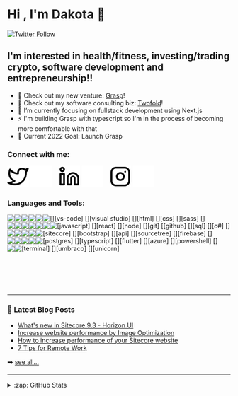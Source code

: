 # Hi , I'm Dakota 👋

[![Twitter Follow](https://img.shields.io/twitter/follow/daksmitty?color=1DA1F2&logo=twitter&style=for-the-badge)](https://twitter.com/intent/follow?original_referer=https%3A%2F%2Fgithub.com%2Fdaksmitty&screen_name=daksmitty)

## I'm interested in health/fitness, investing/trading crypto, software development and entrepreneurship!!

-   🔭 Check out my new venture: [Grasp][grasp]!
-   🔭 Check out my software consulting biz: [Twofold][twofold]!
-   🌱 I’m currently focusing on fullstack development using Next.js
-   ⚡ I'm building Grasp with typescript so I'm in the process of becoming more comfortable with that
-   🥅 Current 2022 Goal: Launch Grasp

### Connect with me:

[![website](./img/twitter-light.svg)](https://twitter.com/daksmitty#gh-light-mode-only)
[![website](./img/twitter-dark.svg)](https://twitter.com/daksmitty#gh-dark-mode-only)
&nbsp;&nbsp;
[![website](./img/linkedin-light.svg)](https://www.linkedin.com/in/dakota-smith-a855b230#gh-light-mode-only)
[![website](./img/linkedin-dark.svg)](https://www.linkedin.com/in/dakota-smith-a855b230#gh-dark-mode-only)
&nbsp;&nbsp;
[![website](./img/instagram-light.svg)](https://www.instagram.com/grasp_crypto#gh-light-mode-only)
[![website](./img/instagram-dark.svg)](https://www.instagram.com/grasp_crypto#gh-dark-mode-only)

### Languages and Tools:

[<img align="left" src="https://img.icons8.com/color/48/000000/visual-studio-code-2019.png"/>][vs-code]
[<img align="left" src="https://img.icons8.com/color/48/000000/visual-studio--v2.png"/>][visual studio]
[<img align="left" src="https://img.icons8.com/color/48/000000/html-5--v1.png"/>][html]
[<img align="left" src="https://img.icons8.com/color/48/000000/css3.png"/>][css]
[<img align="left" src="https://img.icons8.com/color/48/000000/sass.png"/>][sass]
[<img align="left" src="https://img.icons8.com/color/48/000000/javascript--v1.png"/>][javascript]
[<img align="left" src="https://img.icons8.com/plasticine/48/000000/react.png"/>][react]
[<img align="left" src="https://img.icons8.com/color/48/000000/nodejs.png"/>][node]
[<img align="left" src="https://img.icons8.com/color/48/000000/git.png"/>][git]
[<img align="left" src="https://img.icons8.com/ios-filled/48/000000/github.png"/>[github]
[<img align="left" src="https://img.icons8.com/nolan/64/sql.png"/>][sql]
[<img align="left" src="https://img.icons8.com/color/48/000000/c-sharp-logo.png"/>][c#]
[<img align="left" src="https://img.icons8.com/color/48/000000/sitecore--v1.png"/>][sitecore]
[<img align="left" src="https://img.icons8.com/color/48/000000/bootstrap.png"/>][bootstrap]
[<img align="left" src="https://img.icons8.com/nolan/48/api-settings.png"/>][api]
[<img align="left" src="https://img.icons8.com/windows/48/000000/sourcetree.png"/>][sourcetree]
[<img align="left" src="https://img.icons8.com/color/48/000000/firebase.png"/>][firebase]
[<img align="left" src="https://img.icons8.com/color/48/000000/postgreesql.png"/>][postgres]
[<img align="left" src="https://img.icons8.com/color/48/000000/typescript.png"/>][typescript]
[<img align="left" src="https://img.icons8.com/color/48/000000/flutter.png"/>][flutter]
[<img align="left" src="https://img.icons8.com/fluency/48/000000/azure-1.png"/>][azure]
[<img align="left" src="https://img.icons8.com/color/48/000000/powershell.png"/>][powershell]
[<img align="left" src="https://img.icons8.com/ios-filled/48/000000/console.png"/>][terminal]
[<img align="left" src="https://img.icons8.com/windows/48/000000/umbraco.png"/>][umbraco]
[<img align="left" src="https://img.icons8.com/color/48/000000/unicorn--v1.png"/>][unicorn]

<!-- <img align="left" width="48px" height="48px" src="http://www.glass.lu/-/media/Images/Common/Horizon-Bordered-BlazeOrange-2503ca73ca7.png?h=50&w=50&la=en&hash=C5F3C6D5FCB00EBE826D80BE26742A4D078D12D4tds" />
<img align="left" width="48px" height="48px" src="https://upload.wikimedia.org/wikipedia/commons/thumb/a/a3/.NET_Logo.svg/120px-.NET_Logo.svg.png" />
<img align="left" width="48px" height="48px" src="https://tailwindcss.com/_next/static/media/tailwindcss-mark.79614a5f61617ba49a0891494521226b.svg" />
<img align="left" width="48px" height="48px" src="https://logowik.com/content/uploads/images/vercel1868.jpg" />
<img align="left" width="48px" height="48px" src="https://upload.wikimedia.org/wikipedia/commons/thumb/8/8e/Nextjs-logo.svg/207px-Nextjs-logo.svg.png" />
<img align="left" width="48px" height="48px" src="https://upload.wikimedia.org/wikipedia/en/thumb/2/24/Epi-logo-red-square.jpeg/220px-Epi-logo-red-square.jpeg" /> -->

<br />
<br />
<br />
<br />

---

### 📕 Latest Blog Posts

<!-- BLOG-POST-LIST:START -->

-   [What's new in Sitecore 9.3 - Horizon UI](https://www.twofold.tech/post/whats-new-in-sitecore-9-3-horizon-ui)
-   [Increase website performance by Image Optimization](https://www.twofold.tech/post/increase-website-performance-by-image-optimization)
-   [How to increase performance of your Sitecore website](https://www.twofold.tech/post/how-to-increase-performance-of-your-sitecore-website)
-   [7 Tips for Remote Work](https://www.twofold.tech/post/7-tips-for-remote-work)
<!-- BLOG-POST-LIST:END -->

➡️ [see all...](https://www.twofold.tech/team/dakota-smith)

---

<details>
  <summary>:zap: GitHub Stats</summary>

  <img align="left" alt="codeSTACKr's GitHub Stats" src="https://github-readme-stats.vercel.app/api?username=twofoldtech-dakota&show_icons=true&hide_border=false&title_color=ff652f&icon_color=FFE400&bg_color=09131B&text_color=ffffff&border_color=0c1a25" />

</details>

[twofold]: https://www.twofold.tech/
[grasp]: https://www.graspcrypto.io/
[twitter]: https://twitter.com/daksmitty
[grasptwitter]: https://twitter.com/graspcrypto
[instagram]: https://www.instagram.com/grasp_crypto/
[linkedin]: https://www.linkedin.com/in/dakota-smith-a855b230/
